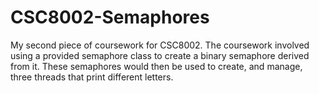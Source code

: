 # CSC8002-Semaphores
My second piece of coursework for CSC8002. The coursework involved using a provided semaphore class to create a binary semaphore derived from it. These semaphores would then be used to create, and manage, three threads that print different letters.
